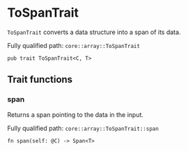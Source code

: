 # ToSpanTrait

`ToSpanTrait` converts a data structure into a span of its data.

Fully qualified path: `core::array::ToSpanTrait`

<pre><code class="language-rust">pub trait ToSpanTrait&lt;C, T&gt;</code></pre>

## Trait functions

### span

Returns a span pointing to the data in the input.

Fully qualified path: `core::array::ToSpanTrait::span`

<pre><code class="language-rust">fn span(self: @C) -&gt; Span&lt;T&gt;</code></pre>


